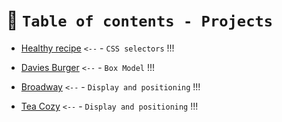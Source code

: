 # 💼 `Table of contents - Projects`

- [Healthy recipe](https://github.com/hermkan/code-journey-css/blob/main/01-healthy-recipe/healthy-recipes-readme.md) `<--` - `CSS selectors` !!!

- [Davies Burger](https://github.com/hermkan/code-journey-projects-css/blob/main/02-davies-burger/davies-burger-readme.md) `<--` - `Box Model` !!!

- [Broadway](https://github.com/hermkan/code-journey-projects-css/blob/main/03-broadway/broadway-readme.md) `<--` - `Display and positioning` !!!

- [Tea Cozy](https://github.com/hermkan/code-journey-projects-css/blob/main/04-tea-cozy/readme-tea-cozy.md) `<--` - `Display and positioning` !!!
